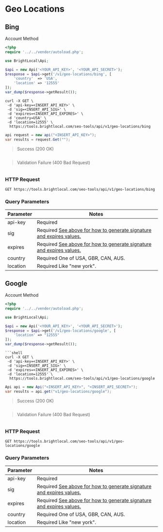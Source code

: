 # Geo Locations

## Bing

<span class="label label-info">Account Method</span>

```php
<?php
require '../../vendor/autoload.php';

use BrightLocal\Api;

$api = new Api('<YOUR_API_KEY>', '<YOUR_API_SECRET>');
$response = $api->get('/v1/geo-locations/bing', [
    'country'  => 'USA',
    'location' => '12555'
]);
var_dump($response->getResult());
```

```shell
curl -X GET \
 -d 'api-key=<INSERT_API_KEY>' \
 -d 'sig=<INSERT_API_SIG>' \
 -d 'expires=<INSERT_API_EXPIRES>' \
 -d 'country=USA' \   
 -d 'location=12555' \   
  https://tools.brightlocal.com/seo-tools/api/v1/geo-locations/bing
```

```csharp
api request = new api("<INSERT_API_KEY>");
var results = request.Get("");
```

> Success (200 OK)

```json
```

> Validation Failure (400 Bad Request)

```json
```

### HTTP Request

`GET https://tools.brightlocal.com/seo-tools/api/v1/geo-locations/bing`

### Query Parameters

Parameter | Notes
--------- | -----
api-key | <span class="label label-required">Required</span>
sig | <span class="label label-required">Required</span> [See above for how to generate signature and expires values.](#authentication)
expires | <span class="label label-required">Required</span> [See above for how to generate signature and expires values.](#authentication)
country | <span class="label label-required">Required</span> One of USA, GBR, CAN, AUS.
location | <span class="label label-required">Required</span> Like "new york".

## Google

<span class="label label-info">Account Method</span>

```php
<?php
require '../../vendor/autoload.php';

use BrightLocal\Api;

$api = new Api('<YOUR_API_KEY>', '<YOUR_API_SECRET>');
$response = $api->get('/v1/geo-locations/google', [
    'location' => "12555"
]);
var_dump($response->getResult());

```

```shell
```shell
curl -X GET \
 -d 'api-key=<INSERT_API_KEY>' \
 -d 'sig=<INSERT_API_SIG>' \
 -d 'expires=<INSERT_API_EXPIRES>' \  
 -d 'location=12555' \   
  https://tools.brightlocal.com/seo-tools/api/v1/geo-locations/google
```

```csharp
Api api = new Api("<INSERT_API_KEY>", "<INSERT_API_SECRET>");
var results = api.get("v1/geo-locations/google");
```

> Success (200 OK)

```json

```

> Validation Failure (400 Bad Request)

```json

```
### HTTP Request

`GET https://tools.brightlocal.com/seo-tools/api/v1/geo-locations/google`

### Query Parameters

Parameter | Notes
--------- | -----
api-key | <span class="label label-required">Required</span>
sig | <span class="label label-required">Required</span> [See above for how to generate signature and expires values.](#authentication)
expires | <span class="label label-required">Required</span> [See above for how to generate signature and expires values.](#authentication)
country | <span class="label label-required">Required</span> One of USA, GBR, CAN, AUS.
location | <span class="label label-required">Required</span> Like "new york".
